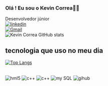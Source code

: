 ### Olá ! Eu sou o Kevin Correa👾🤖
 Desenvolvedor júnior<br/>
[![linkedin](https://img.shields.io/badge/LinkedIn-0077B5?style=for-the-badge&logo=linkedin&logoColor=white)](https://www.linkedin.com/in/kevin-correa-06a4a0279) <br/>
[![Gmail](	https://img.shields.io/badge/Gmail-D14836?style=for-the-badge&logo=gmail&logoColor=white)](correakevin605@gmail.com) <br/>
![Kevin Correa GitHub stats](https://github-readme-stats.vercel.app/api?username=KevinCorrea1&show_icons=true&theme=onedark)

## tecnologia que uso no meu dia
[![Top Langs](https://github-readme-stats.vercel.app/api/top-langs/?username=KevinCorrea1)](https://github.com/KevinCorrea1/github-readme-stats)
<div style="display: inline_block"> <br/>
<img align="center" alt="hml5" src="https://img.shields.io/badge/HTML5-E34F26?style=for-the-badge&logo=html5&logoColor=white" />
<img align="center" alt="c++" src="https://img.shields.io/badge/CSS-239120?&style=for-the-badge&logo=css3&logoColor=white" />
<img align="center" alt="c++" src="https://img.shields.io/badge/C%2B%2B-00599C?style=for-the-badge&logo=c%2B%2B&logoColor=white" />
<img align="center" alt="my SQL" src="https://img.shields.io/badge/MySQL-00000F?style=for-the-badge&logo=mysql&logoColor=white" />
 <img align="center" alt="gihub" src="https://img.shields.io/badge/GitHub-100000?style=for-the-badge&logo=github&logoColor=white" />
 </div>
 
